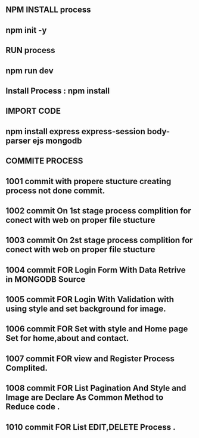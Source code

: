 ## NPM INSTALL process
## npm init -y 

## RUN process
## npm run dev

## Install Process : npm install <PackageName>




## IMPORT CODE 

## npm install express express-session body-parser ejs mongodb
<!-- npm install --save-dev @types/node -->
<!-- npm install ejs-lint --save-dev -->

## COMMITE PROCESS 
## 1001 commit with propere stucture creating process not done commit.
## 1002 commit On 1st stage process complition for conect with web on proper file stucture
## 1003 commit On 2st stage process complition for conect with web on proper file stucture
## 1004 commit FOR Login Form With Data Retrive in MONGODB Source
## 1005 commit FOR Login With Validation with using style and set background for image.
## 1006 commit FOR Set with style and Home page Set for home,about and contact.
## 1007 commit FOR view and Register Process Complited.
## 1008 commit FOR List Pagination And Style and Image are Declare As Common Method to Reduce code .
## 1010 commit FOR List EDIT,DELETE Process .
